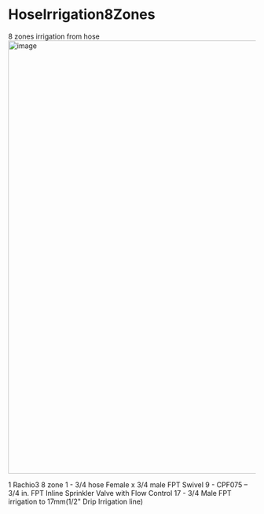 # HoseIrrigation8Zones
8 zones irrigation from hose
<img width="879" alt="image" src="https://github.com/user-attachments/assets/791a399f-7bae-4fd0-a39c-0349cebd7284" />


1 Rachio3 8 zone
1 - 3/4 hose Female x 3/4 male FPT Swivel
9 - CPF075 – 3/4 in. FPT Inline Sprinkler Valve with Flow Control
17 -  3/4 Male FPT irrigation to 17mm(1/2" Drip Irrigation line) 
